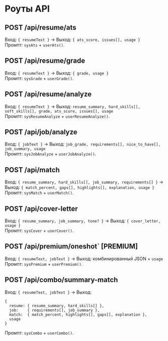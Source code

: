 # Роуты API

## POST /api/resume/ats
Вход: `{ resumeText }` → Выход: `{ ats_score, issues[], usage }`  
Промпт: `sysAts` + `userAts()`.

## POST /api/resume/grade
Вход: `{ resumeText }` → Выход: `{ grade, usage }`  
Промпт: `sysGrade` + `userGrade()`.

## POST /api/resume/analyze
Вход: `{ resumeText }` → Выход: `resume_summary, hard_skills[], soft_skills[], grade, ats_score, issues[], usage`  
Промпт: `sysResumeAnalyze` + `userResumeAnalyze()`.

## POST /api/job/analyze
Вход: `{ jobText }` → Выход: `job_grade, requirements[], nice_to_have[], job_summary, usage`  
Промпт: `sysJobAnalyze` + `userJobAnalyze()`.

## POST /api/match
Вход: `{ resume_summary, hard_skills[], job_summary, requirements[] }` → Выход: `{ match_percent, gaps[], highlights[], explanation, usage }`  
Промпт: `sysMatch` + `userMatch()`.

## POST /api/cover-letter
Вход: `{ resume_summary, job_summary, tone? }` → Выход: `{ cover_letter, usage }`  
Промпт: `sysCover` + `userCover()`.

## POST /api/premium/oneshot`  **[PREMIUM]**
Вход: `{ resumeText, jobText }` → Выход: комбинированный JSON + `usage`  
Промпт: `sysPremium` + `userPremium()`.

## POST /api/combo/summary-match
Вход: `{ resumeText, jobText }` → Выход:
```
{
  resume: { resume_summary, hard_skills[] },
  job:    { requirements[], job_summary },
  match:  { match_percent, highlights[], gaps[], explanation },
  usage
}
```
Промпт: `sysCombo` + `userCombo()`.
